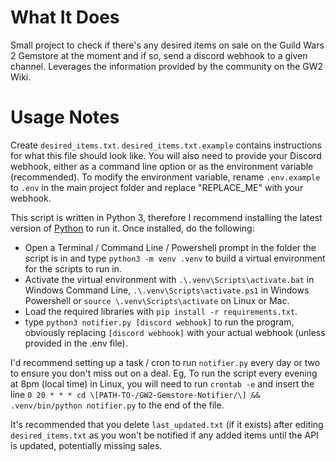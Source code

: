 # What It Does #
Small project to check if there's any desired items on sale on the Guild Wars 2 Gemstore at the moment and if so, send a discord webhook to a given channel. Leverages the information provided by the community on the GW2 Wiki.

# Usage Notes #
Create ```desired_items.txt```. ```desired_items.txt.example``` contains instructions for what this file should look like.
You will also need to provide your Discord webhook, either as a command line option or as the environment variable (recommended). To modify the environment variable, rename ```.env.example``` to ```.env``` in the main project folder and replace "REPLACE_ME" with your webhook.


This script is written in Python 3, therefore I recommend installing the latest version of
 [Python](https://www.python.org/downloads/) to run it. Once installed, do the following:
 - Open a Terminal / Command Line / Powershell prompt in the folder the script is in and type ```python3 -m venv .venv``` to build a virtual environment for the scripts to run in. 
 - Activate the virtual environment with ```.\.venv\Scripts\activate.bat``` in Windows Command Line, ```.\.venv\Scripts\activate.ps1``` in Windows Powershell or ```source \.venv\Scripts\activate``` on Linux or Mac.
 - Load the required libraries with ```pip install -r requirements.txt```.
 - type ```python3 notifier.py [discord webhook]``` to run the program, obviously replacing ```[discord webhook]``` with your actual webhook (unless provided in the .env file).

I'd recommend setting up a task / cron to run ```notifier.py``` every day or two to ensure you don't miss out on a deal. Eg, To run the script every evening at 8pm (local time) in Linux, you will need to run `crontab -e` and insert the line `0 20 * * * cd \[PATH-TO-/GW2-Gemstore-Notifier/\] && .venv/bin/python notifier.py` to the end of the file.

It's recommended that you delete ```last_updated.txt``` (if it exists) after editing ```desired_items.txt``` as you won't be notified if any added items until the API is updated, potentially missing sales.